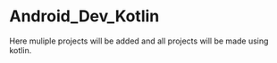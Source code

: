 # Android_Dev_Kotlin
Here muliple projects will be added and all projects will be made using kotlin.
